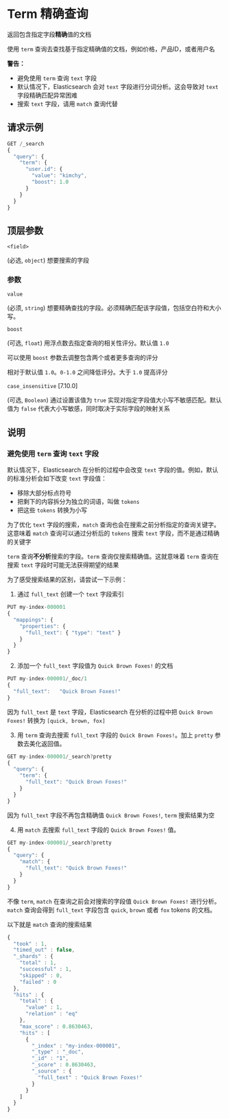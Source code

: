 # Term 精确查询

返回包含指定字段**精确**值的文档

使用 `term` 查询去查找基于指定精确值的文档，例如价格，产品ID，或者用户名

**警告：**

- 避免使用 `term` 查询 `text` 字段
- 默认情况下，Elasticsearch 会对 `text` 字段进行分词分析。这会导致对 `text` 字段精确匹配异常困难
- 搜索 `text` 字段，请用 `match` 查询代替

## 请求示例

```js
GET /_search
{
  "query": {
    "term": {
      "user.id": {
        "value": "kimchy",
        "boost": 1.0
      }
    }
  }
}
```

## 顶层参数

`<field>`

(必选, `object`) 想要搜索的字段

### <field> 参数

`value`

(必须, `string`) 想要精确查找的字段。必须精确匹配该字段值，包括空白符和大小写。

`boost`

(可选, `float`) 用浮点数去指定查询的相关性评分。默认值 `1.0`

可以使用 `boost` 参数去调整包含两个或者更多查询的评分

相对于默认值 `1.0`。`0-1.0` 之间降低评分。大于 `1.0` 提高评分

`case_insensitive` [7.10.0]

(可选, `Boolean`) 通过设置该值为 `true` 实现对指定字段值大小写不敏感匹配。默认值为 `false` 代表大小写敏感，同时取决于实际字段的映射关系

## 说明

### 避免使用 `term` 查询 `text` 字段

默认情况下，Elasticsearch 在分析的过程中会改变 `text` 字段的值。例如，默认的标准分析会如下改变 `text` 字段值：

- 移除大部分标点符号
- 把剩下的内容拆分为独立的词语，叫做 `tokens`
- 把这些 `tokens` 转换为小写

为了优化 `text` 字段的搜索，`match` 查询也会在搜索之前分析指定的查询关键字。这意味着 `match` 查询可以通过分析后的 `tokens` 搜索 `text` 字段，而不是通过精确的关键字

`term` 查询**不分析**搜索的字段。`term` 查询仅搜索精确值。这就意味着 `term` 查询在搜索 `text` 字段时可能无法获得期望的结果

为了感受搜索结果的区别，请尝试一下示例：

1. 通过 `full_text` 创建一个 `text` 字段索引

```js
PUT my-index-000001
{
  "mappings": {
    "properties": {
      "full_text": { "type": "text" }
    }
  }
}
```

2. 添加一个 `full_text` 字段值为 `Quick Brown Foxes!` 的文档

```js
PUT my-index-000001/_doc/1
{
  "full_text":   "Quick Brown Foxes!"
}
```

因为 `full_text` 是 `text` 字段，Elasticsearch 在分析的过程中把 `Quick Brown Foxes!` 转换为 `[quick, brown, fox]`

3. 用 `term` 查询去搜索 `full_text` 字段的 `Quick Brown Foxes!`。加上 `pretty` 参数去美化返回值。

```js
GET my-index-000001/_search?pretty
{
  "query": {
    "term": {
      "full_text": "Quick Brown Foxes!"
    }
  }
}
```

因为 `full_text` 字段不再包含精确值 `Quick Brown Foxes!`, `term` 搜索结果为空

4. 用 `match` 去搜索 `full_text` 字段的 `Quick Brown Foxes!` 值。

```js
GET my-index-000001/_search?pretty
{
  "query": {
    "match": {
      "full_text": "Quick Brown Foxes!"
    }
  }
}
```

不像 `term`, `match` 在查询之前会对搜索的字段值 `Quick Brown Foxes!` 进行分析。`match` 查询会得到 `full_text` 字段包含 `quick`, `brown` 或者 `fox` tokens 的文档。

以下就是 `match` 查询的搜索结果

```js
{
  "took" : 1,
  "timed_out" : false,
  "_shards" : {
    "total" : 1,
    "successful" : 1,
    "skipped" : 0,
    "failed" : 0
  },
  "hits" : {
    "total" : {
      "value" : 1,
      "relation" : "eq"
    },
    "max_score" : 0.8630463,
    "hits" : [
      {
        "_index" : "my-index-000001",
        "_type" : "_doc",
        "_id" : "1",
        "_score" : 0.8630463,
        "_source" : {
          "full_text" : "Quick Brown Foxes!"
        }
      }
    ]
  }
}
```

